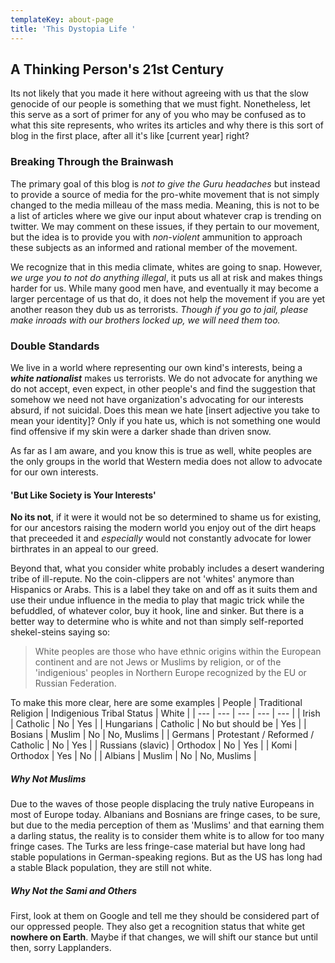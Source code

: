 ```yaml
---
templateKey: about-page
title: 'This Dystopia Life '
---
```

## A Thinking Person's 21st Century

Its not likely that you made it here without agreeing with us that the slow genocide of our people is something that we must fight. Nonetheless, let this serve as a sort of primer for any of you who may be confused as to what this site represents, who writes its articles and why there is this sort of blog in the first place, after all it's like [current year] right?

### Breaking Through the Brainwash
The primary goal of this blog is _not to give the Guru headaches_ but instead to provide a source of media for the pro-white movement that is not simply changed to the media milleau of the mass media. Meaning, this is not to be a list of articles where we give our input about whatever crap is trending on twitter. We may comment on these issues, if they pertain to our movement, but the idea is to provide you with _non-violent_ ammunition to approach these subjects as an informed and rational member of the movement. 

We recognize that in this media climate, whites are going to snap. However, _we urge you to not do anything illegal_, it puts us all at risk and makes things harder for us. While many good men have, and eventually it may become a larger percentage of us that do, it does not help the movement if you are yet another reason they dub us as terrorists. _Though if you go to jail, please make inroads with our brothers locked up, we will need them too._

### Double Standards 
We live in a world where representing our own kind's interests, being a **_white nationalist_** makes us terrorists. We do not advocate for anything we do not accept, even expect, in other people's and find the suggestion that somehow we need not have organization's advocating for our interests absurd, if not suicidal. Does this mean we hate [insert adjective you take to mean your identity]? Only if you hate us, which is not something one would find offensive if my skin were a darker shade than driven snow. 

As far as I am aware, and you know this is true as well, white peoples are the only groups in the world that Western media does not allow to advocate for our own interests. 

#### 'But Like Society is Your Interests' 
**No its not**, if it were it would not be so determined to shame us for existing, for our ancestors raising the modern world you enjoy out of the dirt heaps that preceeded it and _especially_ would not constantly advocate for lower birthrates in an appeal to our greed. 

Beyond that, what you consider white probably includes a desert wandering tribe of ill-repute. No the coin-clippers are not 'whites' anymore than Hispanics or Arabs. This is a label they take on and off as it suits them and use their undue influence in the media to play that magic trick while the befuddled, of whatever color, buy it hook, line and sinker. But there is a better way to determine who is white and not than simply self-reported shekel-steins saying so:

> White peoples are those who have ethnic origins within the European continent and are not Jews or Muslims by religion, or of the 'indigenious' peoples in Northern Europe recognized by the EU or Russian Federation. 

To make this more clear, here are some examples
| People | Traditional Religion | Indigenious Tribal Status | White |
| --- | --- | --- | --- | --- | 
| Irish | Catholic | No | Yes |
| Hungarians | Catholic | No but should be | Yes |
| Bosians | Muslim | No | No, Muslims |
| Germans | Protestant / Reformed / Catholic | No | Yes |
| Russians (slavic) | Orthodox | No | Yes |
| Komi | Orthodox | Yes | No |
| Albians | Muslim | No | No, Muslims |

##### Why Not Muslims
Due to the waves of those people displacing the truly native Europeans in most of Europe today. Albanians and Bosnians are fringe cases, to be sure, but due to the media perception of them as 'Muslims' and that earning them a darling status, the reality is to consider them white is to allow for too many fringe cases. The Turks are less fringe-case material but have long had stable populations in German-speaking regions. But as the US has long had a stable Black population, they are still not white. 

##### Why Not the Sami and Others
First, look at them on Google and tell me they should be considered part of our oppressed people. They also get a recognition status that white get **nowhere on Earth**. Maybe if that changes, we will shift our stance but until then, sorry Lapplanders. 


